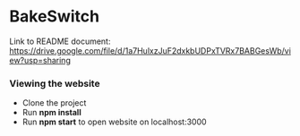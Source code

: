 # BakeSwitch

Link to README document: https://drive.google.com/file/d/1a7HulxzJuF2dxkbUDPxTVRx7BABGesWb/view?usp=sharing

### Viewing the website
- Clone the project 
- Run **npm install** 
- Run __npm start__ to open website on localhost:3000
